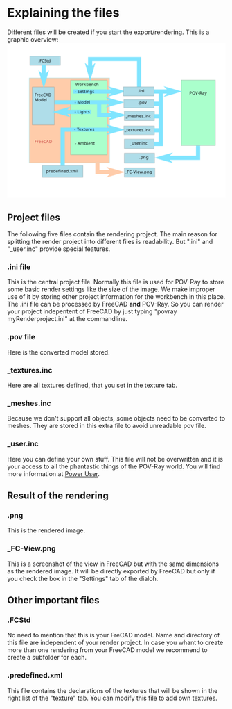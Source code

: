 # Explaining the files

Different files will be created if you start the export/rendering.
This is a graphic overview:
![Project Files](img/Projectfiles.svg)

## Project files

The following five files contain the rendering project. The main reason for splitting the render project into different files is readability. But ".ini" and "_user.inc" provide special features. 

### .ini file

This is the central project file. Normally this file is used for POV-Ray to store some basic render settings like the size of the image. We make improper use of it by storing other project information for the workbench in this place. The .ini file can be processed by FreeCAD **and** POV-Ray. So you can render your project indepentent of FreeCAD by just typing "povray myRenderproject.ini" at the commandline.

### .pov file

Here is the converted model stored.

### _textures.inc

Here are all textures defined, that you set in the texture tab.

### _meshes.inc

Because we don't support all objects, some objects need to be converted to meshes. They are stored in this extra file to avoid unreadable pov file.

### _user.inc

Here you can define your own stuff. This file will not be overwritten and it is your access to all the phantastic things of the POV-Ray world. You will find more information at [Power User](PowerUser.md).

## Result of the rendering

### .png

This is the rendered image.

### _FC-View.png

This is a screenshot of the view in FreeCAD but with the same dimensions as the rendered image. It will be directly exported by FreeCAD but only if you check the box in the "Settings" tab of the dialoh.

## Other important files

### .FCStd

No need to mention that this is your FreCAD model. Name and directory of this file are independent of your render project. In case you whant to create more than one rendering from your FreeCAD model we recommend to create a subfolder for each.

### .predefined.xml

This file contains the declarations of the textures that will be shown in the right list of the "texture" tab. You can modify this file to add own textures.
